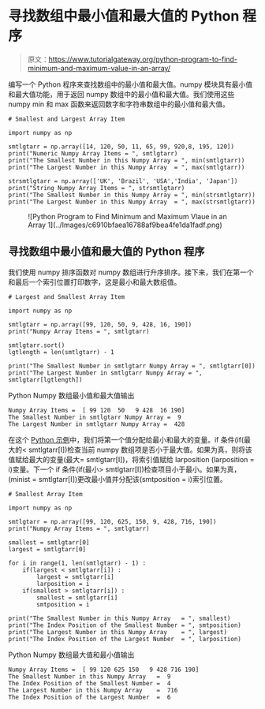 # 寻找数组中最小值和最大值的 Python 程序

> 原文：<https://www.tutorialgateway.org/python-program-to-find-minimum-and-maximum-value-in-an-array/>

编写一个 Python 程序来查找数组中的最小值和最大值。numpy 模块具有最小值和最大值功能，用于返回 numpy 数组中的最小值和最大值。我们使用这些 numpy min 和 max 函数来返回数字和字符串数组中的最小值和最大值。

```
# Smallest and Largest Array Item

import numpy as np

smtlgtarr = np.array([14, 120, 50, 11, 65, 99, 920,8, 195, 120])
print("Numeric Numpy Array Items = ", smtlgtarr)
print("The Smallest Number in this Numpy Array = ", min(smtlgtarr))
print("The Largest Number in this Numpy Array  = ", max(smtlgtarr))

strsmtlgtarr = np.array(['UK', 'Brazil', 'USA','India', 'Japan'])
print("String Numpy Array Items = ", strsmtlgtarr)
print("The Smallest Number in this Numpy Array = ", min(strsmtlgtarr))
print("The Largest Number in this Numpy Array  = ", max(strsmtlgtarr))
```

<figure class="wp-block-image size-large">![Python Program to Find Minimum and Maximum Vlaue in an Array 1](../Images/c6910bfaea16788af9bea4fe1da1fadf.png)</figure>

## 寻找数组中最小值和最大值的 Python 程序

我们使用 numpy 排序函数对 numpy 数组进行升序排序。接下来，我们在第一个和最后一个索引位置打印数字，这是最小和最大数组值。

```
# Largest and Smallest Array Item

import numpy as np

smtlgtarr = np.array([99, 120, 50, 9, 428, 16, 190])
print("Numpy Array Items = ", smtlgtarr)

smtlgtarr.sort()
lgtlength = len(smtlgtarr) - 1

print("The Smallest Number in smtlgtarr Numpy Array = ", smtlgtarr[0])
print("The Largest Number in smtlgtarr Numpy Array = ", smtlgtarr[lgtlength])
```

Python Numpy 数组最小值和最大值输出

```
Numpy Array Items =  [ 99 120  50   9 428  16 190]
The Smallest Number in smtlgtarr Numpy Array =  9
The Largest Number in smtlgtarr Numpy Array =  428
```

在这个 [Python 示例](https://www.tutorialgateway.org/python-programming-examples/)中，我们将第一个值分配给最小和最大的变量。if 条件(if(最大的< smtlgtarr[I])检查当前 numpy 数组项是否小于最大值。如果为真，则将该值赋给最大的变量(最大= smtlgtarr[I])，将索引值赋给 larposition (larposition = i)变量。下一个 if 条件(if(最小> smtlgtarr[I])检查项目小于最小。如果为真，(minist = smtlgtarr[I])更改最小值并分配该(smtposition = i)索引位置。

```
# Smallest Array Item

import numpy as np

smtlgtarr = np.array([99, 120, 625, 150, 9, 428, 716, 190])
print("Numpy Array Items = ", smtlgtarr)

smallest = smtlgtarr[0]
largest = smtlgtarr[0]

for i in range(1, len(smtlgtarr) - 1) :
    if(largest < smtlgtarr[i]) :
        largest = smtlgtarr[i]
        larposition = i
    if(smallest > smtlgtarr[i]) :
        smallest = smtlgtarr[i]
        smtposition = i

print("The Smallest Number in this Numpy Array   = ", smallest)
print("The Index Position of the Smallest Number = ", smtposition)
print("The Largest Number in this Numpy Array    = ", largest)
print("The Index Position of the Largest Number  = ", larposition)
```

Python Numpy 数组最大值和最小值输出

```
Numpy Array Items =  [ 99 120 625 150   9 428 716 190]
The Smallest Number in this Numpy Array   =  9
The Index Position of the Smallest Number =  4
The Largest Number in this Numpy Array    =  716
The Index Position of the Largest Number  =  6
```
